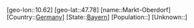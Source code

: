 ﻿---
location: [47.78,10.62]
type: City
tags:
- geo/City


SpocWebEntityId: 32316
isDeleted: false
confidential: public

---
[geo-lon::10.62]
[geo-lat::47.78]
[name::Markt-Oberdorf]
[Country::[Germany](geo/Continent/Europe/Germany.md)]
[State::[Bayern](geo/Continent/Europe/Germany/Bayern.md)]
[Population::]
[Unknown::]

